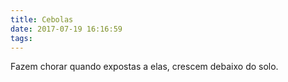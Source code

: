 ```yaml
---
title: Cebolas
date: 2017-07-19 16:16:59
tags:
---
```

Fazem chorar quando expostas a elas, crescem debaixo do solo.

